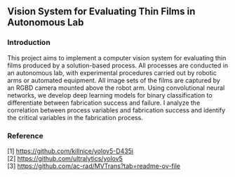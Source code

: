 ## Vision System for Evaluating Thin Films in Autonomous Lab

### Introduction  
This project aims to implement a computer vision system for evaluating thin films produced by a solution-based process. All processes are conducted in an autonomous lab, with experimental procedures carried out by robotic arms or automated equipment. All image sets of the films are captured by an RGBD camera mounted above the robot arm. Using convolutional neural networks, we develop deep learning models for binary classification to differentiate between fabrication success and failure. I analyze the correlation between process variables and fabrication success and identify the critical variables in the fabrication process.




### Reference
[1] https://github.com/killnice/yolov5-D435i  
[2] https://github.com/ultralytics/yolov5  
[3] https://github.com/ac-rad/MVTrans?tab=readme-ov-file  
